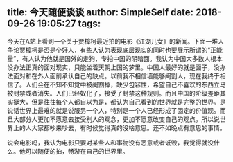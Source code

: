 title: 今天随便谈谈
author: SimpleSelf
date: 2018-09-26 19:05:27
tags:
---
今天在A站上看到一个关于贾樟柯最近拍的电影《江湖儿女》的新闻。下面一堆人争论贾樟柯是否是个好人，有些人认为表现底层现实的同时也要展示所谓的“正能量”，有人认为他就是国外的走狗，专拍中国的阴暗面。我认为中国大多数人根本没办法正真的面对现实，只能坐着天朝上国的梦里。中国人最好的就是面子，没办法面对和在外人面前承认自己的缺点。以前我不相信墙能够阉割人，现在我终于相信了。人们会在不知不知觉中被阉割掉，缺少包容性，希望自己不喜欢的东西立马被封禁或者消失。人们已经奴化了，接受了封禁这种规则。而且中国的阶级差距其实挺大，但是往往每个人都自以为是，都认为自己看到的世界就是完整的世界。是说话世界上最难的就是说服另一个人，特别是一个人已经形成了固定的价值观。而且大部分人更加不愿意去接受别人的观念，更加不愿意改变自己的观点。所以说世界上的人大家都吵来吵去，有时候觉得真的没啥意思。还不如晚点有意思的事情。

说会电影吗，我认为电影只要对某些人和事物没有恶意或者诋毁，我觉得就没什么。他可以随便的拍，畅游在自己的世界里。